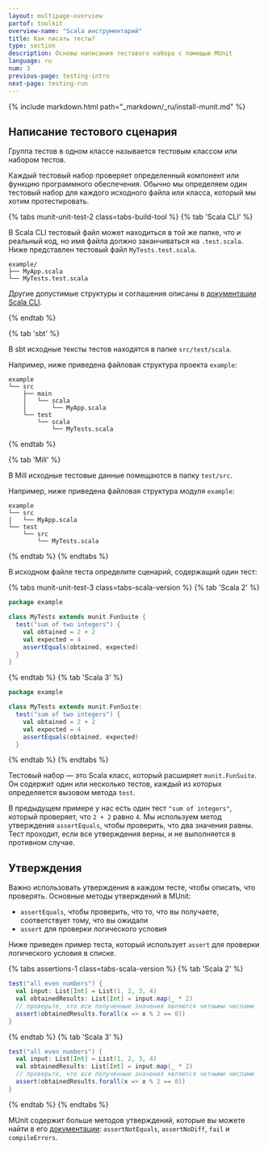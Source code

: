 ```yaml
---
layout: multipage-overview
partof: toolkit
overview-name: "Scala инструментарий"
title: Как писать тесты?
type: section
description: Основы написания тестового набора с помощью MUnit
language: ru
num: 3
previous-page: testing-intro
next-page: testing-run
---
```


{% include markdown.html path="_markdown/_ru/install-munit.md" %}

## Написание тестового сценария

Группа тестов в одном классе называется тестовым классом или набором тестов.

Каждый тестовый набор проверяет определенный компонент или функцию программного обеспечения.
Обычно мы определяем один тестовый набор для каждого исходного файла или класса, который мы хотим протестировать.

{% tabs munit-unit-test-2 class=tabs-build-tool %}
{% tab 'Scala CLI' %}

В Scala CLI тестовый файл может находиться в той же папке, что и реальный код,
но имя файла должно заканчиваться на `.test.scala`.
Ниже представлен тестовый файл `MyTests.test.scala`.

```
example/
├── MyApp.scala
└── MyTests.test.scala
```

Другие допустимые структуры и соглашения описаны в [документации Scala CLI](https://scala-cli.virtuslab.org/docs/commands/test/#test-sources).

{% endtab %}

{% tab 'sbt' %}

В sbt исходные тексты тестов находятся в папке `src/test/scala`.

Например, ниже приведена файловая структура проекта `example`:

```
example
└── src
    ├── main
    │   └── scala
    │       └── MyApp.scala
    └── test
        └── scala
            └── MyTests.scala
```

{% endtab %}

{% tab 'Mill' %}

В Mill исходные тестовые данные помещаются в папку `test/src`.

Например, ниже приведена файловая структура модуля `example`:

```
example
└── src
|   └── MyApp.scala
└── test
    └── src
        └── MyTests.scala
```

{% endtab %}
{% endtabs %}

В исходном файле теста определите сценарий, содержащий один тест:

{% tabs munit-unit-test-3 class=tabs-scala-version %}
{% tab 'Scala 2' %}

```scala
package example

class MyTests extends munit.FunSuite {
  test("sum of two integers") {
    val obtained = 2 + 2
    val expected = 4
    assertEquals(obtained, expected)
  }
}
```

{% endtab %}
{% tab 'Scala 3' %}

```scala
package example

class MyTests extends munit.FunSuite:
  test("sum of two integers") {
    val obtained = 2 + 2
    val expected = 4
    assertEquals(obtained, expected)
  }
```

{% endtab %}
{% endtabs %}

Тестовый набор — это Scala класс, который расширяет `munit.FunSuite`.
Он содержит один или несколько тестов, каждый из которых определяется вызовом метода `test`.

В предыдущем примере у нас есть один тест `"sum of integers"`, который проверяет, что `2 + 2` равно `4`.
Мы используем метод утверждения `assertEquals`, чтобы проверить, что два значения равны.
Тест проходит, если все утверждения верны, и не выполняется в противном случае.

## Утверждения

Важно использовать утверждения в каждом тесте, чтобы описать, что проверять.
Основные методы утверждений в MUnit:

- `assertEquals`, чтобы проверить, что то, что вы получаете, соответствует тому, что вы ожидали
- `assert` для проверки логического условия

Ниже приведен пример теста, который использует `assert` для проверки логического условия в списке.

{% tabs assertions-1 class=tabs-scala-version %}
{% tab 'Scala 2' %}

```scala
test("all even numbers") {
  val input: List[Int] = List(1, 2, 3, 4)
  val obtainedResults: List[Int] = input.map(_ * 2)
  // проверьте, что все полученные значения являются четными числами
  assert(obtainedResults.forall(x => x % 2 == 0))
}
```

{% endtab %}
{% tab 'Scala 3' %}

```scala
test("all even numbers") {
  val input: List[Int] = List(1, 2, 3, 4)
  val obtainedResults: List[Int] = input.map(_ * 2)
  // проверьте, что все полученные значения являются четными числами
  assert(obtainedResults.forall(x => x % 2 == 0))
}
```

{% endtab %}
{% endtabs %}

MUnit содержит больше методов утверждений, которые вы можете найти в его [документации](https://scalameta.org/munit/docs/assertions.html):
`assertNotEquals`, `assertNoDiff`, `fail` и `compileErrors`.

